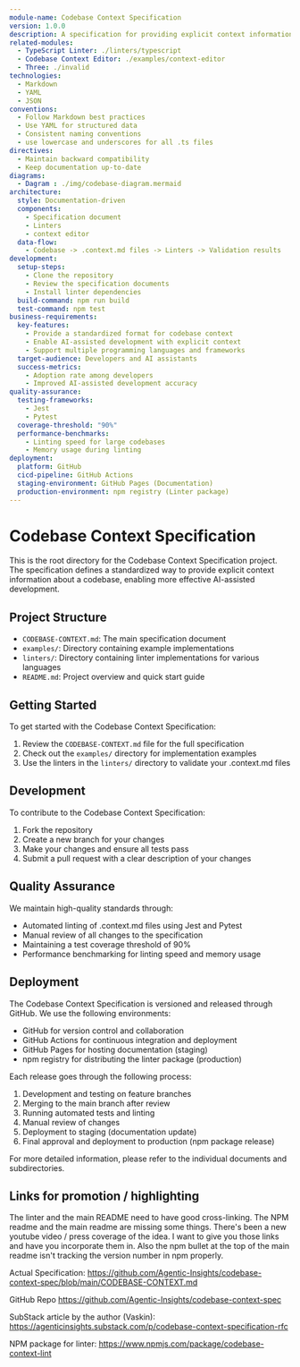 ```yaml
---
module-name: Codebase Context Specification
version: 1.0.0
description: A specification for providing explicit context information about a codebase
related-modules: 
  - TypeScript Linter: ./linters/typescript
  - Codebase Context Editor: ./examples/context-editor
  - Three: ./invalid
technologies:
  - Markdown
  - YAML
  - JSON
conventions:
  - Follow Markdown best practices
  - Use YAML for structured data
  - Consistent naming conventions
  - use lowercase and underscores for all .ts files
directives:
  - Maintain backward compatibility
  - Keep documentation up-to-date
diagrams:
  - Dagram : ./img/codebase-diagram.mermaid
architecture:
  style: Documentation-driven
  components:
    - Specification document
    - Linters
    - context editor
  data-flow: 
    - Codebase -> .context.md files -> Linters -> Validation results
development:
  setup-steps:
    - Clone the repository
    - Review the specification documents
    - Install linter dependencies
  build-command: npm run build
  test-command: npm test
business-requirements:
  key-features:
    - Provide a standardized format for codebase context
    - Enable AI-assisted development with explicit context
    - Support multiple programming languages and frameworks
  target-audience: Developers and AI assistants
  success-metrics:
    - Adoption rate among developers
    - Improved AI-assisted development accuracy
quality-assurance:
  testing-frameworks:
    - Jest
    - Pytest
  coverage-threshold: "90%"
  performance-benchmarks:
    - Linting speed for large codebases
    - Memory usage during linting
deployment:
  platform: GitHub
  cicd-pipeline: GitHub Actions
  staging-environment: GitHub Pages (Documentation)
  production-environment: npm registry (Linter package)
---
```


# Codebase Context Specification

This is the root directory for the Codebase Context Specification project. The specification defines a standardized way to provide explicit context information about a codebase, enabling more effective AI-assisted development.

## Project Structure

- `CODEBASE-CONTEXT.md`: The main specification document
- `examples/`: Directory containing example implementations
- `linters/`: Directory containing linter implementations for various languages
- `README.md`: Project overview and quick start guide

## Getting Started

To get started with the Codebase Context Specification:

1. Review the `CODEBASE-CONTEXT.md` file for the full specification
2. Check out the `examples/` directory for implementation examples
3. Use the linters in the `linters/` directory to validate your .context.md files

## Development

To contribute to the Codebase Context Specification:

1. Fork the repository
2. Create a new branch for your changes
3. Make your changes and ensure all tests pass
4. Submit a pull request with a clear description of your changes

## Quality Assurance

We maintain high-quality standards through:

- Automated linting of .context.md files using Jest and Pytest
- Manual review of all changes to the specification
- Maintaining a test coverage threshold of 90%
- Performance benchmarking for linting speed and memory usage

## Deployment

The Codebase Context Specification is versioned and released through GitHub. We use the following environments:

- GitHub for version control and collaboration
- GitHub Actions for continuous integration and deployment
- GitHub Pages for hosting documentation (staging)
- npm registry for distributing the linter package (production)

Each release goes through the following process:

1. Development and testing on feature branches
2. Merging to the main branch after review
3. Running automated tests and linting
4. Manual review of changes
5. Deployment to staging (documentation update)
6. Final approval and deployment to production (npm package release)

For more detailed information, please refer to the individual documents and subdirectories.

## Links for promotion / highlighting

The linter and the main README need to have good cross-linking. The NPM readme and the main readme are missing some things. There's been a new youtube video / press coverage of the idea. I want to give you those links and have you incorporate them in. Also the npm bullet at the top of the main readme isn't tracking the version number in npm properly.

Actual Specification:
https://github.com/Agentic-Insights/codebase-context-spec/blob/main/CODEBASE-CONTEXT.md

GitHub Repo
https://github.com/Agentic-Insights/codebase-context-spec

SubStack article by the author (Vaskin):
https://agenticinsights.substack.com/p/codebase-context-specification-rfc

NPM package for linter:
https://www.npmjs.com/package/codebase-context-lint

